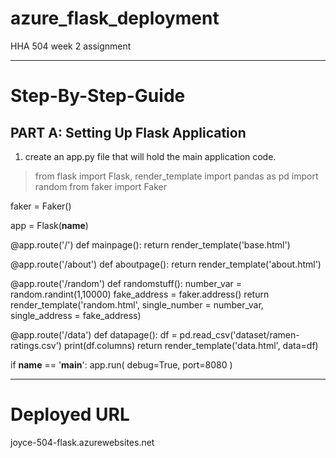 # azure_flask_deployment
HHA 504 week 2 assignment

***

# Step-By-Step-Guide

## PART A: Setting Up Flask Application 

1. create an app.py file that will hold the main application code.

>from flask import Flask, render_template
import pandas as pd
import random
from faker import Faker

faker = Faker()

app = Flask(__name__)

@app.route('/')
def mainpage():
    return render_template('base.html')

@app.route('/about')
def aboutpage():
    return render_template('about.html')

@app.route('/random')
def randomstuff():
    number_var = random.randint(1,10000)
    fake_address = faker.address()
    return render_template('random.html', single_number = number_var, single_address = fake_address)

@app.route('/data')
def datapage():
    df = pd.read_csv('dataset/ramen-ratings.csv')
    print(df.columns)
    return render_template('data.html', data=df)
        
if __name__ == '__main__':
    app.run(
        debug=True,
        port=8080
    )

***

# Deployed URL 
joyce-504-flask.azurewebsites.net

